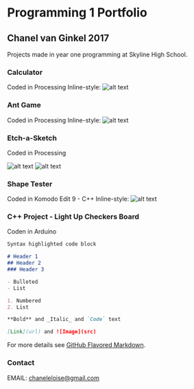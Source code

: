 # Programming 1 Portfolio
## Chanel van Ginkel 2017

Projects made in year one programming at Skyline High School. 

### Calculator
Coded in Processing
Inline-style: 
![alt text](https://chanelvanginkel.github.io/Programming-1-Portfolio/Photos/Calculator.png "Calculator")

### Ant Game
Coded in Processing
Inline-style: 
![alt text](https://chanelvanginkel.github.io/Programming-1-Portfolio/Photos/AntGame.png "Logo Title Text 1")

### Etch-a-Sketch
Coded in Processing
 
![alt text](https://chanelvanginkel.github.io/Programming-1-Portfolio/Photos/Etch-a-sketech-002449.png "Logo Title Text 1")
![alt text](https://chanelvanginkel.github.io/Programming-1-Portfolio/Photos/Etch-a-sketech-002507.png "Logo Title Text 1")
### Shape Tester
Coded in Komodo Edit 9 - C++
Inline-style: 
![alt text](https://chanelvanginkel.github.io/Programming-1-Portfolio/Photos/ShapeTester.png "Logo Title Text 1")

### C++ Project - Light Up Checkers Board
Coden in Arduino

```markdown
Syntax highlighted code block

# Header 1
## Header 2
### Header 3

- Bulleted
- List

1. Numbered
2. List

**Bold** and _Italic_ and `Code` text

[Link](url) and ![Image](src)
```

For more details see [GitHub Flavored Markdown](https://guides.github.com/features/mastering-markdown/).

### Contact
EMAIL: chaneleloise@gmail.com
